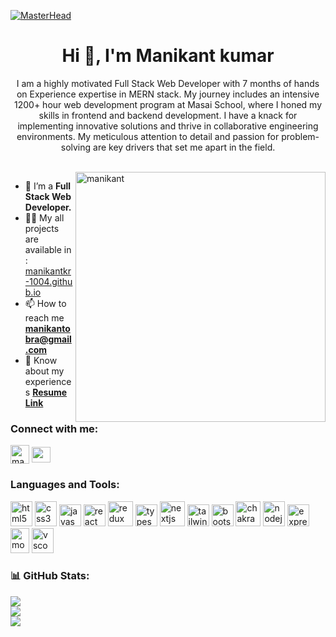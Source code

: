 [![MasterHead](https://i.imgur.com/IAknwGn.webp)](https://github.com/Manikantkr-1004)
<h1 align="center">Hi 👋, I'm Manikant kumar</h1> 

<p align="center">I am a highly motivated Full Stack Web Developer with 7 months of hands on Experience expertise in MERN stack. My journey includes an intensive 1200+ hour web development program at Masai School, where I honed my skills in frontend and backend development. I have a knack for implementing innovative solutions and thrive in collaborative engineering environments. My meticulous attention to detail and passion for problem-solving are key drivers that set me apart in the field.</p>
<br/>
<img align="right" alt="manikant" width="400" src="https://anuragbhardwaj.netlify.app/codingguy.gif"/>

- 🌱 I’m a **Full Stack Web Developer.**
- 🧑‍💻 My all projects are available in : [manikantkr-1004.github.io](https://manikantkr-1004.github.io)
- 📫 How to reach me **manikantobra@gmail.com**
- 📄 Know about my experiences **[Resume Link](https://drive.google.com/file/d/1JX0x0TlzWKIg2job7RJBRAASFkYkCfAs/view?usp=sharing)**


<h3 align="left">Connect with me:</h3>
<p align="left">
<a href="https://linkedin.com/in/manikantofficial2023" target="blank"><img align="center" src="https://cdn-icons-png.flaticon.com/512/174/174857.png" alt="manikantofficial2023" height="30" width="30" /></a> <a href="mailto:manikantobra@gmail.com" target="blank"><img align="center" src="https://mailmeteor.com/logos/assets/PNG/Gmail_Logo_256px.png" alt="manikantofficial2023" height="25" width="30" /></a>
</p>

<h3 align="left">Languages and Tools:</h3>
<p align="left">
  <img src="https://uxwing.com/wp-content/themes/uxwing/download/brands-and-social-media/html-icon.png" alt="html5" width="35" height="40" />
  <img src="https://uxwing.com/wp-content/themes/uxwing/download/brands-and-social-media/css-icon.png" alt="css3" width="35" height="40" />
  <img src="https://uxwing.com/wp-content/themes/uxwing/download/brands-and-social-media/javascript-programming-language-icon.png" alt="javascript" width="35" height="35" />
  <img src="https://uxwing.com/wp-content/themes/uxwing/download/brands-and-social-media/react-js-icon.png" alt="react" width="35" height="35" />
  <img src="https://uxwing.com/wp-content/themes/uxwing/download/brands-and-social-media/redux-icon.png" alt="redux" width="40" height="40" />
  <img src="https://uxwing.com/wp-content/themes/uxwing/download/brands-and-social-media/typescript-programming-language-icon.png" alt="typescript" width="35" height="35" />
  <img src="https://uxwing.com/wp-content/themes/uxwing/download/brands-and-social-media/nextjs-icon.png" alt="nextjs" width="40" height="40" />
  <img src="https://uxwing.com/wp-content/themes/uxwing/download/brands-and-social-media/tailwind-css-icon.png" alt="tailwind" width="35" height="35" />
  <img src="https://uxwing.com/wp-content/themes/uxwing/download/brands-and-social-media/bootstrap-5-logo-icon.png" alt="bootstrap" width="35" height="35" />
  <img src="https://img.icons8.com/?size=512&id=r9QJ0VFFrn7T&format=png" alt="chakra" width="40" height="40" />
  <img src="https://uxwing.com/wp-content/themes/uxwing/download/brands-and-social-media/node-js-icon.png" alt="nodejs" width="35" height="40" />
  <img src="https://uxwing.com/wp-content/themes/uxwing/download/brands-and-social-media/express-js-icon.png" alt="expressjs" width="35" height="35" />
  <img src="https://uxwing.com/wp-content/themes/uxwing/download/brands-and-social-media/mongodb-icon.png" alt="mongo" width="30" height="40" />
  <img src="https://uxwing.com/wp-content/themes/uxwing/download/brands-and-social-media/visual-studio-code-icon.png" alt="vscode" width="35" height="40" />
</p>

<h3 align="left">📊 GitHub Stats:</h3>

![](https://github-readme-stats.vercel.app/api?username=Manikantkr-1004&theme=default&hide_border=false&include_all_commits=false&count_private=false)<br/>
![](https://github-readme-streak-stats.herokuapp.com/?user=Manikantkr-1004&theme=default&hide_border=false)<br/>
![](https://github-readme-stats.vercel.app/api/top-langs/?username=Manikantkr-1004&theme=default&hide_border=false&include_all_commits=false&count_private=false&layout=compact)
